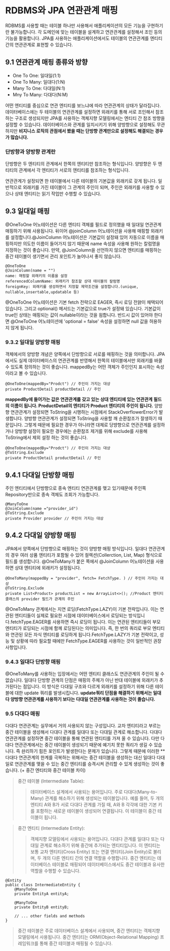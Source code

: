 # RDBMS와 JPA 연관관계 매핑

RDBMS를 사용할 때는 테이블 하나만 사용해서 애플리케이션의 모든 기능을 구현하기란 불가능합니다. 각 도메인에 맞는 테이블을 설계하고 연관관계를 설정해서 조인 등의 기능을 활용합니다. JPA를 사용하는 애플리케이션에서도 테이블의 연관관계를 엔티티 간의 연관관계로 표현할 수 있습니다.

## 9.1 연관관계 매핑 종류와 방향

- One To One: 일대일(1:1)
- One To Many: 일대다(1:N)
- Many To One: 다대일(N:1)
- Mny To Many: 다대다(N:M)

어떤 엔티티를 중심으로 연관 엔티티를 보느냐에 따라 연관관계의 상태가 달라집니다. 데이터베이스에는 두 테이블의 연관관계를 설정하면 외래키를 통해 서로 조인해서 참조하는 구조로 생성되지만 JPA를 사용하는 객체지향 모델링에서는 엔티티 간 참조 방향을 설정할 수 있습니다. 데이터베이스와 관계를 일치시키기 위해 양방향으로 설정해도 무관하지만 **비지니스 로직의 관점에서 봤을 때는 단방향 관계만으로 설정해도 해결되는 경우가 많습니다.**

### 단방향과 양방향 관계란

단방향은 두 엔티티의 관계에서 한쪽의 엔티티만 참조하는 형식입니다. 양방향은 두 엔티티의 관계에서 각 엔티티가 서로의 엔티티를 참조하는 형식입니다.

연관관계가 설정되면 한 테이블에서 다른 테이블의 기본값을 외래키로 갖게 됩니다. 일반적으로 외래키를 가진 테이블이 그 관계의 주인이 되며, 주인은 외래키를 사용할 수 있으나 상태 엔티티는 읽기 작업만 수행할 수 있습니다.


## 9.3 일대일 매핑
@OneToOne 어노테이션은 다른 엔티티 객체를 필드로 정의했을 때 일대일 연관관계 매핑하기 위해 사용됩니다. 뒤이어 @joinColumn 어노테이션을 사용해 매핑할 외래키를 설정합니다.@JoinColumn 어노테이션은 기본값이 설정돼 있어 자동으로 이름을 매핑하지만 의도한 이름이 들어가지 않기 때문에 name 속성을 사용해 원하는 칼럼명을 지정하는 것이 좋습니다.
만약, @JoinColumn을 선언하지 않으면 엔티티를 매핑하는 중간 테이블이 생기면서 관리 포인트가 늘어나서 좋지 않습니다.
```
@OneToOne
@JoinColumn(name = "")
name: 매핑할 외래키의 이름을 설정
referencedColumnName: 외래키가 참조할 상대 테이블의 칼럼명
foreignKey: 외래키를 생성하면서 지정할 제약조건을 설정합니다.(unique, nullable,insertable,updatable 등)
```
@OneToOne 어노테이션은 기본 fetch 전략으로 EAGER, 즉시 로딩 전얅이 채택되어 있습니다. 그리고 optional() 메서드는 기본값으로 true가 설정돼 있습니다. 기본값이 true인 상태는 매핑되는 값이 nullable이라는 것을 읨합니다. 반드시 값이 있어야 한다면 @OneToOne 어노테이션에 'optional = false' 속성을 설정하면 null 값을 허용하지 않게 됩니다.

### 9.3.2 일대일 양방향 매핑
객체에서의 양방향 개념은 양쪽에서 단방향으로 서로를 매핑하는 것을 의미합니다. JPA에서도 실제 데이터베이스의 연관관계를 반영해서 한쪽의 테이블에서만 외래키를 바꿀 수 있도록 정의하는 것이 좋습니다. mappedBy는 어떤 객체가 주인인지 표시하는 속성이라고 볼 수 있습니다.
```
@OneToOne(mappedBy="Prodct") // 주인이 가지는 대상
private ProductDetail productDetail // 주인
```
**mappedBy에 들어가는 값은 연관관계를 갖고 있는 상대 엔티티에 있는 연관관계 필드의 이름이 됩니다. ProductDetail의 엔티티가 Product 엔티티의 주인이 됩니다.**
양방향 연관관계가 설정되면 ToString을 시행하는 시점에서 StackOverflowerError가 발생합니다. 양방향 연관관계가 설정되면 ToString을 사용할 깨 순환참조가 잘생하기 때문입니다. 그렇게 때문에 필요한 경우가 아니라면 대체로 당뱡향으로 연관관계를 설정하거나 양방향 설정이 필요한 경우에는 순환참조 제거를 위해 exclude를 사용해 ToString에서 제외 설정 하는 것이 좋습니다.
```
@OneToOne(mappedBy="Prodct") // 주인이 가지는 대상
@ToString.Exclude
private ProductDetail productDetail // 주인
```

## 9.4.1 다대일 단방향 매핑
주인 엔티티에서 단방향으로 종속 엔티티 연관관계를 맺고 있기때문에 주인쪽 Repository만으로 종속 객체도 조회가 가능합니다.
```
@ManyToOne
@JoinColumn(name ="provider_id")
@ToString.Exclude
private Provider provider // 주인이 가지는 대상
```

## 9.4.2 다대일 양방향 매핑
JPA에서 양쪽에서 단방향으로 매핑하는 것이 양방향 매핑 방식입니다.
일대다 연관관계의 경우 여러 상품 엔티티가 포함될 수 있어 컬렉션(Collerction, List, Map) 형식으로 필드를 생성합니다. @OneToMany가 붙은 쪽에서 @JoinColumn 어노테이션을 사용하면 상대 엔티티에 외래키가 설정됩니다.
```
@OneToMany(mappedBy = "provider", fetch= FetchType. ) // 주인이 가지는 대상
@ToString.Exclude
private List<Product> productList = new ArrayList<>(); //Product 엔티티 클래스의 provider 필드가 관계의 주인
```
@OneToMany 관계에서는 지연 로딩(FetchType.LAZY)이 기본 전략입니다. 이는 연관된 엔티티들이 실제로 필요한 시점에 데이터베이스에서 로딩되는 방식입니다.fetchType.EAGER를 사용하면 즉시 로딩이 됩니다. 이는 연관된 엔티티들이 부모 엔티티가 로딩되는 시점에 함께 로딩된다는 의미입니다. 즉, 한 번의 쿼리로 부모 엔티티와 연관된 모든 자식 엔티티를 로딩하게 됩니다.FetchType.LAZY가 기본 전략이고, 성능 및 상황에 따라 필요할 때에만 FetchType.EAGER를 사용하는 것이 일반적인 권장 사항입니다.

### 9.4.3 일대다 단방향 매핑
@OneToMany를 사용하는 입장에서는 어떤 엔티티 클래스도 연관관계의 주인이 될 수 없습니다. 일대다 단방향 관계의 단점은 매핑의 주체가 아닌 반대 테이블에 외래키가 추가된다는 점입니다. 이 방식은 다대일 구조와 다르게 외래키를 설정하기 위해 다른 테이블에 대한 update 쿼리를 발생시킵니다. **update쿼리 단점을 해결하기 위해서는 일대다 양방향 연관관계를 사용하기 보다는 다대일 연관관계를 사용하는 것이 졸습니다.**

### 9.5 다대다 매핑 
다대다 연관관계는 실무에서 거의 사용되지 않는 구성입니다. 교차 엔티티라고 부르는 중간 테이블을 생성해서 다대다 관계를 일대다 또는 다대일 관계로 해소합니다.
다대다 연관관계를 설정하면 중간 테이블을 통해 연관된 엔티티를 가져 올 수 있습니다. 다만 다대다 연관관계에서는 중간 테이블이 생성되기 때문에 예기치 못한 쿼리가 생길 수 있습니다. 즉 솬리하기 힘든 포인트가 발생한다는 문제가 있습니다. 그렇게 때문에 이러한 **다대다 연관관계의 한계를 극복하는 위해서는 중간 테이블을 생성하는 대신 일대다 다대일로 연관관계를 맺을 수 있는 중간 엔티티를 승격시켜 관리할 수 있게 생성하는 것이 좋습니다.
(+ 중간 엔티티와 중간 테이블 차이)
> 중간 테이블 (Intermediate Table):
> > 데이터베이스 설계에서 사용되는 용어입니다.
> > 주로 다대다(Many-to-Many) 관계를 해소하기 위해 생성되는 테이블입니다.
> > 예를 들어, 두 개의 엔티티 A와 B가 서로 다대다 관계를 가질 때, A와 B 각각에 대한 기본 키를 포함하는 새로운 테이블이 생성되어 연결됩니다. 이 테이블이 중간 테이블이 됩니다.

> 중간 엔티티 (Intermediate Entity):
> > 객체지향 모델링에서 사용되는 용어입니다.
> > 다대다 관계를 일대다 또는 다대일 관계로 해소하기 위해 중간에 추가되는 엔티티입니다.
> > 이 엔티티는 보통 교차 엔티티(Cross Entity) 또는 연결 엔티티(Join Entity)로 불리며, 두 개의 다른 엔티티 간의 연결 역할을 수행합니다.
> > 중간 엔티티는 데이터베이스 테이블로 매핑되어 데이터베이스에서도 중간 테이블과 유사한 역할을 수행할 수 있습니다.
```
@Entity
public class IntermediateEntity {
    @ManyToOne
    private EntityA entityA;

    @ManyToOne
    private EntityB entityB;

    // ... other fields and methods
}
```
> 중간 테이블은 주로 데이터베이스 설계에서 사용되며, 중간 엔티티는 객체지향 모델링에서 사용됩니다. 중간 엔티티는 ORM(Object-Relational Mapping) 프레임워크를 통해 중간 테이블과 매핑될 수 있습니다.
